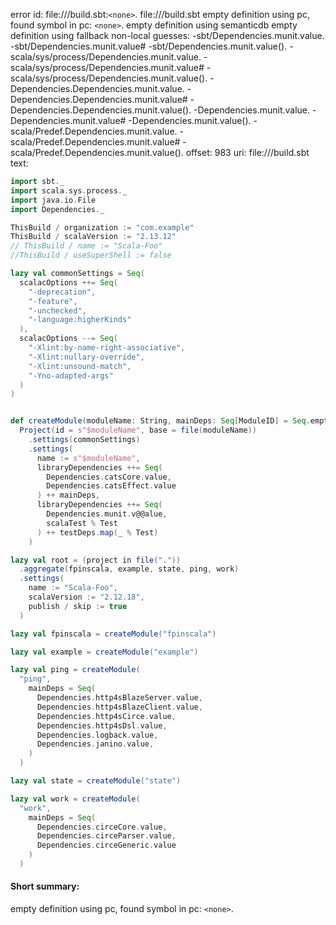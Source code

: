 error id: file://<WORKSPACE>/build.sbt:`<none>`.
file://<WORKSPACE>/build.sbt
empty definition using pc, found symbol in pc: `<none>`.
empty definition using semanticdb
empty definition using fallback
non-local guesses:
	 -sbt/Dependencies.munit.value.
	 -sbt/Dependencies.munit.value#
	 -sbt/Dependencies.munit.value().
	 -scala/sys/process/Dependencies.munit.value.
	 -scala/sys/process/Dependencies.munit.value#
	 -scala/sys/process/Dependencies.munit.value().
	 -Dependencies.Dependencies.munit.value.
	 -Dependencies.Dependencies.munit.value#
	 -Dependencies.Dependencies.munit.value().
	 -Dependencies.munit.value.
	 -Dependencies.munit.value#
	 -Dependencies.munit.value().
	 -scala/Predef.Dependencies.munit.value.
	 -scala/Predef.Dependencies.munit.value#
	 -scala/Predef.Dependencies.munit.value().
offset: 983
uri: file://<WORKSPACE>/build.sbt
text:
```scala
import sbt._
import scala.sys.process._
import java.io.File
import Dependencies._

ThisBuild / organization := "com.example"
ThisBuild / scalaVersion := "2.13.12"
// ThisBuild / name := "Scala-Foo"
//ThisBuild / useSuperShell := false

lazy val commonSettings = Seq(
  scalacOptions ++= Seq(
    "-deprecation",
    "-feature",
    "-unchecked",
    "-language:higherKinds"
  ),
  scalacOptions --= Seq(
    "-Xlint:by-name-right-associative",
    "-Xlint:nullary-override",
    "-Xlint:unsound-match",
    "-Yno-adapted-args"
  )
)


def createModule(moduleName: String, mainDeps: Seq[ModuleID] = Seq.empty, testDeps: Seq[ModuleID] = Seq.empty): Project = 
  Project(id = s"$moduleName", base = file(moduleName))
    .settings(commonSettings)
    .settings(
      name := s"$moduleName",
      libraryDependencies ++= Seq(
        Dependencies.catsCore.value,
        Dependencies.catsEffect.value
      ) ++ mainDeps,
      libraryDependencies ++= Seq(
        Dependencies.munit.v@@alue,
        scalaTest % Test
      ) ++ testDeps.map(_ % Test)
    )

lazy val root = (project in file("."))
  .aggregate(fpinscala, example, state, ping, work)
  .settings(
    name := "Scala-Foo",
    scalaVersion := "2.12.18",
    publish / skip := true
  )

lazy val fpinscala = createModule("fpinscala")

lazy val example = createModule("example")

lazy val ping = createModule(
  "ping",
    mainDeps = Seq(
      Dependencies.http4sBlazeServer.value,
      Dependencies.http4sBlazeClient.value,
      Dependencies.http4sCirce.value,
      Dependencies.http4sDsl.value,
      Dependencies.logback.value,
      Dependencies.janino.value,
    )
  )

lazy val state = createModule("state")

lazy val work = createModule(
  "work",
    mainDeps = Seq(
      Dependencies.circeCore.value,
      Dependencies.circeParser.value,
      Dependencies.circeGeneric.value
    )
  )
```


#### Short summary: 

empty definition using pc, found symbol in pc: `<none>`.